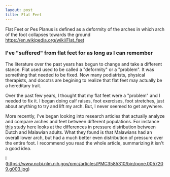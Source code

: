 ```yaml
---
layout: post
title: Flat Feet 
---
```


Flat Feet or Pes Planus is defined as a deformity of the arches in which arch of the foot collapses towards the ground
https://en.wikipedia.org/wiki/Flat_feet

### I've "suffered" from flat feet for as long as I can remember
The literature over the past years has begun to change and take a different stance. Flat used used to be called a "deformity" or
a "problem". It was something that needed to be fixed. Now many podiatrists, physical therapists, and docotrs are begining to realize
that flat feet may actually be a hereditary trait.

Over the past few years, I thought that my flat feet were a "problem" and I needed to fix it. I began doing calf raises, foot exercises,
foot stretches, just about anything to try and lift my arch. But, I never seemed to get anywhere.

More recently, I've began looking into research articles that actually analyze and compare arches and feet between different
populations. For instance [this](https://www.ncbi.nlm.nih.gov/pmc/articles/PMC3585310/) study here looks at the differences in
pressure distribution between Dutch and Malawian adults. What they found is that Malawians had an overall lower arch, but had a
much better even distribution of pressure over the entire foot. I recommend you read the whole article, summarizing it isn't a good idea.

!(https://www.ncbi.nlm.nih.gov/pmc/articles/PMC3585310/bin/pone.0057209.g003.jpg)

